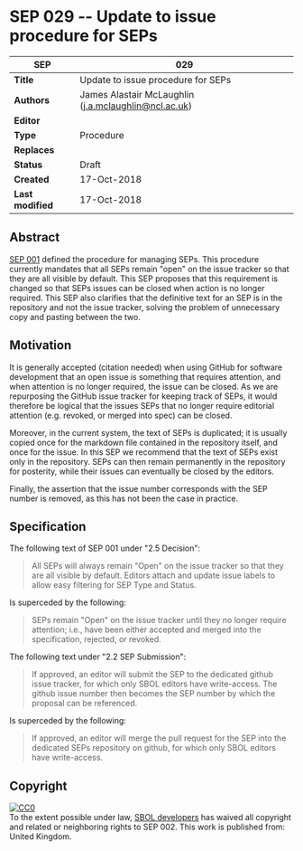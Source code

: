 SEP 029 -- Update to issue procedure for SEPs
===================================

SEP                     | 029
----------------------|--------------
**Title**                | Update to issue procedure for SEPs
**Authors**           | James Alastair McLaughlin (j.a.mclaughlin@ncl.ac.uk)
**Editor**            | 
**Type**               | Procedure
**Replaces**        | 
**Status**             | Draft
**Created**          | 17-Oct-2018
**Last modified**  | 17-Oct-2018

## Abstract

[SEP 001](https://github.com/SynBioDex/SEPs/issues/1) defined the procedure for managing SEPs.  This procedure currently mandates that all SEPs remain "open" on the issue tracker so that they are all visible by default. This SEP proposes that this requirement is changed so that SEPs issues can be closed when action is no longer required. This SEP also clarifies that the definitive text for an SEP is in the repository and not the issue tracker, solving the problem of unnecessary copy and pasting between the two.

## Motivation

It is generally accepted (citation needed) when using GitHub for software development that an open issue is something that requires attention, and when attention is no longer required, the issue can be closed.  As we are repurposing the GitHub issue tracker for keeping track of SEPs, it would therefore be logical that the issues SEPs that no longer require editorial attention (e.g. revoked, or merged into spec) can be closed.

Moreover, in the current system, the text of SEPs is duplicated; it is usually copied once for the markdown file contained in the repository itself, and once for the issue.  In this SEP we recommend that the text of SEPs exist only in the repository.  SEPs can then remain permanently in the repository for posterity, while their issues can eventually be closed by the editors.

Finally, the assertion that the issue number corresponds with the SEP number is removed, as this has not been the case in practice.


## Specification 

The following text of SEP 001 under "2.5 Decision":

> All SEPs will always remain "Open" on the issue tracker so that they are all visible by default. Editors attach and update issue labels to allow easy filtering for SEP Type and Status.

Is superceded by the following:

> SEPs remain "Open" on the issue tracker until they no longer require attention; i.e., have been either accepted and merged into the specification, rejected, or revoked.

The following text under "2.2 SEP Submission":

> If approved, an editor will submit the SEP to the dedicated github issue tracker, for which only SBOL editors have write-access.  The github issue number then becomes the SEP number by which the proposal can be referenced.

Is superceded by the following:

> If approved, an editor will merge the pull request for the SEP into the dedicated SEPs repository on github, for which only SBOL editors have write-access.

Copyright <a name='copyright'></a>
-----------

<p xmlns:dct="http://purl.org/dc/terms/" xmlns:vcard="http://www.w3.org/2001/vcard-rdf/3.0#">
  <a rel="license"
     href="http://creativecommons.org/publicdomain/zero/1.0/">
    <img src="http://i.creativecommons.org/p/zero/1.0/88x31.png" style="border-style: none;" alt="CC0" />
  </a>
  <br />
  To the extent possible under law,
  <a rel="dct:publisher"
     href="sbolstandard.org">
    <span property="dct:title">SBOL developers</span></a>
  has waived all copyright and related or neighboring rights to
  <span property="dct:title">SEP 002</span>.
This work is published from:
<span property="vcard:Country" datatype="dct:ISO3166"
      content="US" about="sbolstandard.org">
  United Kingdom</span>.
</p>

